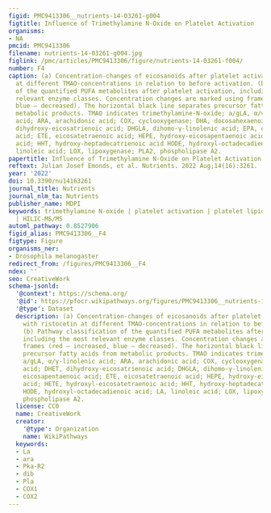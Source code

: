 ```yaml
---
figid: PMC9413306__nutrients-14-03261-g004
figtitle: Influence of Trimethylamine N-Oxide on Platelet Activation
organisms:
- NA
pmcid: PMC9413306
filename: nutrients-14-03261-g004.jpg
figlink: /pmc/articles/PMC9413306/figure/nutrients-14-03261-f004/
number: F4
caption: (a) Concentration-changes of eicosanoids after platelet activation with ristocetin
  at different TMAO-concentrations in relation to before activation. (b) Pathway classification
  of the quantified PUFA metabolites after platelet activation, including the most
  relevant enzyme classes. Concentration changes are marked using frames (red – increased,
  blue – decreased). The horizontal black line separates precursor fatty acids from
  metabolic products. TMAO indicates trimethylamine-N-oxide; a/gLA, α/γ-linolenic
  acid; ARA, arachidonic acid; COX, cyclooxygenase; DHA, docosahexaenoic acid; DHET,
  dihydroxy-eicosatrienoic acid; DHGLA, dihomo-γ-linolenic acid; EPA, eicosapentaenoic
  acid; ETE, eicosatetraenoic acid; HEPE, hydroxy-eicosapentaenoic acid; HETE, hydroxyl-eicosatetraenoic
  acid; HHT, hydroxy-heptadecatrienoic acid HODE, hydroxyl-octadecadienoic acid; LA,
  linoleic acid; LOX, lipoxygenase; PLA2, phospholipase A2.
papertitle: Influence of Trimethylamine N-Oxide on Platelet Activation.
reftext: Julian Josef Emonds, et al. Nutrients. 2022 Aug;14(16):3261.
year: '2022'
doi: 10.3390/nu14163261
journal_title: Nutrients
journal_nlm_ta: Nutrients
publisher_name: MDPI
keywords: trimethylamine N-oxide | platelet activation | platelet lipidomics | thromboxane
  | HILIC-MS/MS
automl_pathway: 0.8527906
figid_alias: PMC9413306__F4
figtype: Figure
organisms_ner:
- Drosophila melanogaster
redirect_from: /figures/PMC9413306__F4
ndex: ''
seo: CreativeWork
schema-jsonld:
  '@context': https://schema.org/
  '@id': https://pfocr.wikipathways.org/figures/PMC9413306__nutrients-14-03261-g004.html
  '@type': Dataset
  description: (a) Concentration-changes of eicosanoids after platelet activation
    with ristocetin at different TMAO-concentrations in relation to before activation.
    (b) Pathway classification of the quantified PUFA metabolites after platelet activation,
    including the most relevant enzyme classes. Concentration changes are marked using
    frames (red – increased, blue – decreased). The horizontal black line separates
    precursor fatty acids from metabolic products. TMAO indicates trimethylamine-N-oxide;
    a/gLA, α/γ-linolenic acid; ARA, arachidonic acid; COX, cyclooxygenase; DHA, docosahexaenoic
    acid; DHET, dihydroxy-eicosatrienoic acid; DHGLA, dihomo-γ-linolenic acid; EPA,
    eicosapentaenoic acid; ETE, eicosatetraenoic acid; HEPE, hydroxy-eicosapentaenoic
    acid; HETE, hydroxyl-eicosatetraenoic acid; HHT, hydroxy-heptadecatrienoic acid
    HODE, hydroxyl-octadecadienoic acid; LA, linoleic acid; LOX, lipoxygenase; PLA2,
    phospholipase A2.
  license: CC0
  name: CreativeWork
  creator:
    '@type': Organization
    name: WikiPathways
  keywords:
  - La
  - ara
  - Pka-R2
  - dib
  - Pla
  - COX1
  - COX2
---
```

